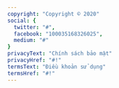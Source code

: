```yaml
---
copyright: "Copyright © 2020"
social: {
  twitter: "#",
  facebook: "100035168326025",
  medium: "#"
}
privacyText: "Chính sách bảo mật"
privacyHref: "#!"
termsText: "Điều khoản sử dụng"
termsHref: "#!"
---
```


